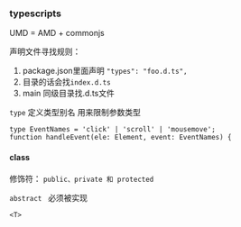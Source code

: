 ### typescripts
UMD = AMD + commonjs

声明文件寻找规则：

1. package.json里面声明
`"types": "foo.d.ts",`
2. 目录的话会找`index.d.ts`
3. main 同级目录找.d.ts文件

`type` 定义类型别名
用来限制参数类型
```
type EventNames = 'click' | 'scroll' | 'mousemove';
function handleEvent(ele: Element, event: EventNames) {
```


#### class
修饰符： `public、private 和 protected` 


`abstract ` 必须被实现


`<T>`